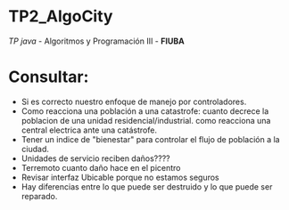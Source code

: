 TP2_AlgoCity
============

*TP java* - Algoritmos y Programación III - **FIUBA**



Consultar:
==========

- Si es correcto nuestro enfoque de manejo por controladores.
- Como reacciona una población a una catastrofe:
	cuanto decrece la poblacion de una unidad residencial/industrial.
	como reacciona una central electrica ante una catástrofe.
- Tener un indice de "bienestar" para controlar el flujo de población a la ciudad.
- Unidades de servicio reciben daños????
- Terremoto cuanto daño hace en el picentro
- Revisar interfaz Ubicable porque no estamos seguros
- Hay diferencias entre lo que puede ser destruido y lo que puede ser reparado.

